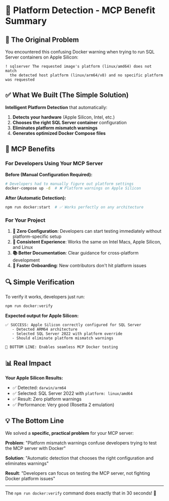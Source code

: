 # 🎯 Platform Detection - MCP Benefit Summary

## 🤔 The Original Problem

You encountered this confusing Docker warning when trying to run SQL Server containers on Apple Silicon:

```text
! sqlserver The requested image's platform (linux/amd64) does not match
  the detected host platform (linux/arm64/v8) and no specific platform was requested
```

## ✅ What We Built (The Simple Solution)

**Intelligent Platform Detection** that automatically:

1. **Detects your hardware** (Apple Silicon, Intel, etc.)
2. **Chooses the right SQL Server container** configuration
3. **Eliminates platform mismatch warnings**
4. **Generates optimized Docker Compose files**

## 🚀 MCP Benefits

### For Developers Using Your MCP Server

**Before (Manual Configuration Required):**

```bash
# Developers had to manually figure out platform settings
docker-compose up -d  # ❌ Platform warnings on Apple Silicon
```

**After (Automatic Detection):**

```bash
npm run docker:start  # ✅ Works perfectly on any architecture
```

### For Your Project

1. **🎯 Zero Configuration**: Developers can start testing immediately without platform-specific setup
2. **🔧 Consistent Experience**: Works the same on Intel Macs, Apple Silicon, and Linux
3. **📚 Better Documentation**: Clear guidance for cross-platform development
4. **🚀 Faster Onboarding**: New contributors don't hit platform issues

## 🔍 Simple Verification

To verify it works, developers just run:

```bash
npm run docker:verify
```

**Expected output for Apple Silicon:**

```text
✅ SUCCESS: Apple Silicon correctly configured for SQL Server
   - Detected ARM64 architecture
   - Selected SQL Server 2022 with platform override
   - Should eliminate platform mismatch warnings

🎯 BOTTOM LINE: Enables seamless MCP Docker testing
```

## 📊 Real Impact

**Your Apple Silicon Results:**

- ✅ Detected: `darwin/arm64`
- ✅ Selected: SQL Server 2022 with `platform: linux/amd64`
- ✅ Result: Zero platform warnings
- ✅ Performance: Very good (Rosetta 2 emulation)

## 💡 The Bottom Line

We solved a **specific, practical problem** for your MCP server:

**Problem**: "Platform mismatch warnings confuse developers trying to test the MCP server with Docker"

**Solution**: "Automatic detection that chooses the right configuration and eliminates warnings"

**Result**: "Developers can focus on testing the MCP server, not fighting Docker platform issues"

---

The `npm run docker:verify` command does exactly that in 30 seconds! 🎯
